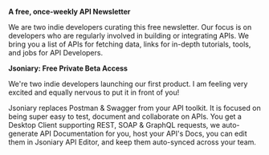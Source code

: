 **A free, once-weekly API Newsletter**

We are two indie developers curating this free newsletter. Our focus is on developers who are regularly involved in building or integrating APIs. We bring you a list of APIs for fetching data, links for in-depth tutorials, tools, and jobs for API Developers.


**Jsoniary: Free Private Beta Access**

We're two indie developers launching our first product. I am feeling very excited and equally nervous to put it in front of you!

Jsoniary replaces Postman & Swagger from your API toolkit. It is focused on being super easy to test, document and collaborate on APIs. You get a Desktop Client supporting REST, SOAP & GraphQL requests, we auto-generate API Documentation for you, host your API's Docs, you can edit them in Jsoniary API Editor, and keep them auto-synced across your team.
